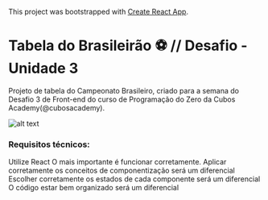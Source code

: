This project was bootstrapped with [Create React App](https://github.com/facebook/create-react-app).
# Tabela do Brasileirão :soccer: // Desafio - Unidade 3

Projeto de tabela do Campeonato Brasileiro, criado para a semana do Desafio 3 de Front-end do curso de Programação do Zero da Cubos Academy(@cubosacademy).

![alt text](https://drive.google.com/file/d/1LvRgZNwHrFOHsKSUr2ET1e5BDZ1sESx3/view)

### Requisitos técnicos:
Utilize React
O mais importante é funcionar corretamente.
Aplicar corretamente os conceitos de componentização será um diferencial
Escolher corretamente os estados de cada componente será um diferencial
O código estar bem organizado será um diferencial
